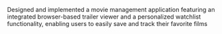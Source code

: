 Designed and implemented a movie management application featuring an integrated browser-based trailer viewer and a personalized watchlist functionality, enabling users to easily save and track their favorite films
